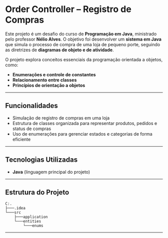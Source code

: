 # Order Controller – Registro de Compras

Este projeto é um desafio do curso de **Programação em Java**, ministrado pelo professor **Nélio Alves**. O objetivo foi desenvolver um **sistema em Java** que simula o processo de compra de uma loja de pequeno porte, seguindo as diretrizes de **diagramas de objeto e de atividade**.

O projeto explora conceitos essenciais da programação orientada a objetos, como:

- **Enumerações e controle de constantes**
- **Relacionamento entre classes**
- **Princípios de orientação a objetos**

---

## Funcionalidades

- Simulação de registro de compras em uma loja
- Estrutura de classes organizada para representar produtos, pedidos e status de compras
- Uso de enumerações para gerenciar estados e categorias de forma eficiente

---

## Tecnologias Utilizadas

- **Java** (linguagem principal do projeto)

---

## Estrutura do Projeto

```
C:.
├───.idea
└───src
    ├───application
    └───entities
        └───enums

```

---

